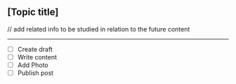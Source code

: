 ## [Topic title]

// add related info to be studied in relation to the future content

---
- [ ] Create draft
- [ ] Write content
- [ ] Add Photo
- [ ] Publish post
